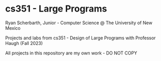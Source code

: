 # cs351 - Large Programs 

Ryan Scherbarth, Junior - Computer Science @ The University of New Mexico

Projects and labs from cs351 - Design of Large Programs with Professor Haugh (Fall 2023)

All projects in this repository are my own work - DO NOT COPY 
